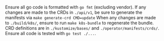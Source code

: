 Ensure all go code is formatted with `go fmt` (excluding vendor).
If any changes are made to the CRDs in `./api/v1`, be sure to generate the manifests via `make generate-crd CMD=update`
When any changes are made to `./build/k8s/`, ensure to run `make k8s-bundle` to regenerate the bundle.
CRD definitions are in `./kustomize/bases/` and `./operator/manifests/crds/`.
Ensure all code is tested with `go test ./...`.
